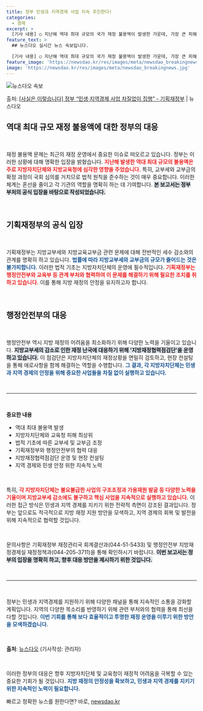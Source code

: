 ```yaml
---
title: 정부 민생과 지역경제 사업 지속 추진한다!
categories:
  - 경제
excerpt: >
  [기사 내용] ○ 지난해 역대 최대 규모의 국가 재정 불용액이 발생한 가운데, 가장 큰 피해를 본 것은 각 …
feature_text: >
  ## 뉴스다오 실시간 뉴스 속보입니다.

  [기사 내용] ○ 지난해 역대 최대 규모의 국가 재정 불용액이 발생한 가운데, 가장 큰 피해를 본 것은 각 …
feature_image: 'https://newsdao.kr/res/images/meta/newsdao_breakingnews.jpg'
image: 'https://newsdao.kr/res/images/meta/newsdao_breakingnews.jpg'
---
```


![뉴스다오 속보](https://newsdao.kr/res/images/meta/newsdao_breakingnews.jpg)

<p>출처: <a href="https://newsdao.kr/3148" rel="dofollow">[사실은 이렇습니다] 정부 “민생·지역경제 사업 차질없이 집행” - 기획재정부</a> | 뉴스다오</p>

<h2 data-ke-size="size26">역대 최대 규모 재정 불용액에 대한 정부의 대응</h2>

<p data-ke-size="size16">&nbsp;</p>

재정 불용액 문제는 최근의 재정 운영에서 중요한 이슈로 떠오르고 있습니다. 정부는 이러한 상황에 대해 명확한 입장을 밝혔습니다. <b><span style="color: #ee2323;">지난해 발생한 역대 최대 규모의 불용액은 주로 지방자치단체와 지방교육청에 심각한 영향을 주었습니다.</span></b> 특히, 교부세와 교부금의 확정 과정이 국회 심의를 거치므로 법적 원칙을 준수하는 것이 매우 중요합니다. 이러한 체계는 혼선을 줄이고 각 기관의 역할을 명확히 하는 데 기여합니다. <b><span style="background-color: #21538527;">본 보고서는 정부 부처의 공식 입장을 바탕으로 작성되었습니다.</span></b> 

<p data-ke-size="size16">&nbsp;</p>

<h2 data-ke-size="size26">기획재정부의 공식 입장</h2>

<p data-ke-size="size16">&nbsp;</p>

기획재정부는 지방교부세와 지방교육교부금 관련 문제에 대해 전반적인 세수 감소와의 관계를 명확히 하고 있습니다. <b><span style="color: #1a5490;">법률에 따라 지방교부세와 교부금의 규모가 줄어드는 것은 불가피합니다.</span></b> 이러한 법적 기초는 지방자치단체의 운영에 필수적입니다. <b><span style="color: #ee2323;">기획재정부는 행정안전부와 교육부 등 관계 부처와 협력하여 이 문제를 해결하기 위해 필요한 조치를 취하고 있습니다.</span></b> 이를 통해 지방 재정의 안정을 유지하고자 합니다.

<p data-ke-size="size16">&nbsp;</p>

<h2 data-ke-size="size26">행정안전부의 대응</h2>

<p data-ke-size="size16">&nbsp;</p>

행정안전부 역시 지방 재정의 어려움을 최소화하기 위해 다양한 노력을 기울이고 있습니다. <b><span style="background-color: #21538527;">지방교부세의 감소로 인한 재정 난국에 대응하기 위해 '지방재정협력점검단'을 운영하고 있습니다.</span></b> 이 점검단은 지방자치단체의 재정상황을 면밀히 검토하고, 현장 컨설팅을 통해 애로사항을 함께 해결하는 역할을 수행합니다. <b><span style="color: #1a5490;">그 결과, 각 지방자치단체는 민생과 지역 경제의 안정을 위해 중요한 사업들을 차질 없이 실행하고 있습니다.</span></b>

<p data-ke-size="size16">&nbsp;</p>

<hr>

<p data-ke-size="size16">&nbsp;</p>

<b>중요한 내용</b>

<ul>
  <li>역대 최대 불용액 발생</li>
  <li>지방자치단체와 교육청 피해 최상위</li>
  <li>법적 기초에 따른 교부세 및 교부금 조정</li>
  <li>기획재정부와 행정안전부의 협력 대응</li>
  <li>지방재정협력점검단 운영 및 현장 컨설팅</li>
  <li>지역 경제와 민생 안정 위한 지속적 노력</li>
</ul>

<p data-ke-size="size16">&nbsp;</p>

특히, <b><span style="color: #ee2323;">각 지방자치단체는 불요불급한 사업의 구조조정과 가용재원 발굴 등 다양한 노력을 기울이며 지방교부세 감소에도 불구하고 핵심 사업을 지속적으로 실행하고 있습니다.</span></b> 이러한 접근 방식은 민생과 지역 경제를 지키기 위한 전략적 측면이 강조된 결과입니다. 정부는 앞으로도 적극적으로 지방 재정 지원 방안을 모색하고, 지역 경제의 회복 및 발전을 위해 지속적으로 협력할 것입니다. 

<p data-ke-size="size16">&nbsp;</p>

문의사항은 기획재정부 재정관리국 회계결산과(044-51-5433) 및 행정안전부 지방재정경제실 재정정책과(044-205-3711)을 통해 확인하시기 바랍니다. <b><span style="background-color: #21538527;">이번 보고서는 정부의 입장을 명확히 하고, 향후 대응 방안을 제시하기 위한 것입니다.</span></b> 

<p data-ke-size="size16">&nbsp;</p>

<hr>

<p data-ke-size="size16">&nbsp;</p>

정부는 민생과 지역경제를 지원하기 위해 다양한 채널을 통해 지속적인 소통을 강화할 계획입니다. 지역의 다양한 목소리를 반영하기 위해 관련 부처와의 협력을 통해 최선을 다할 것입니다. <b><span style="color: #1a5490;">이번 기회를 통해 보다 효율적이고 투명한 재정 운영을 이루기 위한 방안을 모색하겠습니다.</span></b>

<p data-ke-size="size16">&nbsp;</p>

<b>출처</b>: [뉴스다오](https://newsdao.kr/3148) (기사작성: 관리자) 

<p data-ke-size="size16">&nbsp;</p> 

이러한 정부의 대응은 향후 지방자치단체 및 교육청이 재정적 어려움을 극복할 수 있는 중요한 기회가 될 것입니다. <b><span style="color: #1a5490;">지방 재정의 안정성을 확보하고, 민생과 지역 경제를 지키기 위한 지속적인 노력이 필요합니다.</span></b> 

빠르고 정확한 뉴스를 원한다면? 바로, <a href="https://newsdao.kr" rel="dofollow">newsdao.kr</a>


